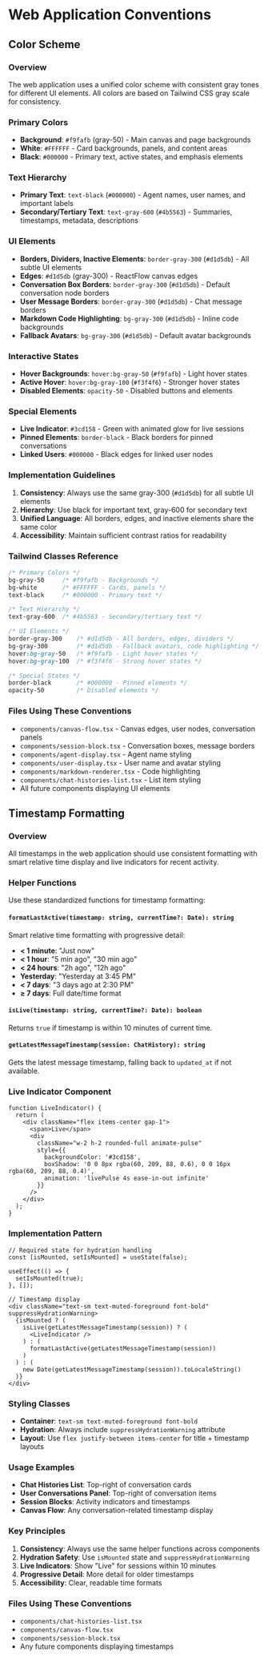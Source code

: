 # Web Application Conventions

## Color Scheme

### Overview
The web application uses a unified color scheme with consistent gray tones for different UI elements. All colors are based on Tailwind CSS gray scale for consistency.

### Primary Colors
- **Background**: `#f9fafb` (gray-50) - Main canvas and page backgrounds
- **White**: `#FFFFFF` - Card backgrounds, panels, and content areas
- **Black**: `#000000` - Primary text, active states, and emphasis elements

### Text Hierarchy
- **Primary Text**: `text-black` (`#000000`) - Agent names, user names, and important labels
- **Secondary/Tertiary Text**: `text-gray-600` (`#4b5563`) - Summaries, timestamps, metadata, descriptions

### UI Elements
- **Borders, Dividers, Inactive Elements**: `border-gray-300` (`#d1d5db`) - All subtle UI elements
- **Edges**: `#d1d5db` (gray-300) - ReactFlow canvas edges
- **Conversation Box Borders**: `border-gray-300` (`#d1d5db`) - Default conversation node borders
- **User Message Borders**: `border-gray-300` (`#d1d5db`) - Chat message borders
- **Markdown Code Highlighting**: `bg-gray-300` (`#d1d5db`) - Inline code backgrounds
- **Fallback Avatars**: `bg-gray-300` (`#d1d5db`) - Default avatar backgrounds

### Interactive States
- **Hover Backgrounds**: `hover:bg-gray-50` (`#f9fafb`) - Light hover states
- **Active Hover**: `hover:bg-gray-100` (`#f3f4f6`) - Stronger hover states
- **Disabled Elements**: `opacity-50` - Disabled buttons and elements

### Special Elements
- **Live Indicator**: `#3cd158` - Green with animated glow for live sessions
- **Pinned Elements**: `border-black` - Black borders for pinned conversations
- **Linked Users**: `#000000` - Black edges for linked user nodes

### Implementation Guidelines
1. **Consistency**: Always use the same gray-300 (`#d1d5db`) for all subtle UI elements
2. **Hierarchy**: Use black for important text, gray-600 for secondary text
3. **Unified Language**: All borders, edges, and inactive elements share the same color
4. **Accessibility**: Maintain sufficient contrast ratios for readability

### Tailwind Classes Reference
```css
/* Primary Colors */
bg-gray-50     /* #f9fafb - Backgrounds */
bg-white       /* #FFFFFF - Cards, panels */
text-black     /* #000000 - Primary text */

/* Text Hierarchy */
text-gray-600  /* #4b5563 - Secondary/tertiary text */

/* UI Elements */
border-gray-300    /* #d1d5db - All borders, edges, dividers */
bg-gray-300        /* #d1d5db - Fallback avatars, code highlighting */
hover:bg-gray-50   /* #f9fafb - Light hover states */
hover:bg-gray-100  /* #f3f4f6 - Strong hover states */

/* Special States */
border-black       /* #000000 - Pinned elements */
opacity-50         /* Disabled elements */
```

### Files Using These Conventions
- `components/canvas-flow.tsx` - Canvas edges, user nodes, conversation panels
- `components/session-block.tsx` - Conversation boxes, message borders
- `components/agent-display.tsx` - Agent name styling
- `components/user-display.tsx` - User name and avatar styling
- `components/markdown-renderer.tsx` - Code highlighting
- `components/chat-histories-list.tsx` - List item styling
- All future components displaying UI elements

## Timestamp Formatting

### Overview
All timestamps in the web application should use consistent formatting with smart relative time display and live indicators for recent activity.

### Helper Functions
Use these standardized functions for timestamp formatting:

#### `formatLastActive(timestamp: string, currentTime?: Date): string`
Smart relative time formatting with progressive detail:
- **< 1 minute**: "Just now"
- **< 1 hour**: "5 min ago", "30 min ago"
- **< 24 hours**: "2h ago", "12h ago"
- **Yesterday**: "Yesterday at 3:45 PM"
- **< 7 days**: "3 days ago at 2:30 PM"
- **≥ 7 days**: Full date/time format

#### `isLive(timestamp: string, currentTime?: Date): boolean`
Returns `true` if timestamp is within 10 minutes of current time.

#### `getLatestMessageTimestamp(session: ChatHistory): string`
Gets the latest message timestamp, falling back to `updated_at` if not available.

### Live Indicator Component
```tsx
function LiveIndicator() {
  return (
    <div className="flex items-center gap-1">
      <span>Live</span>
      <div 
        className="w-2 h-2 rounded-full animate-pulse"
        style={{ 
          backgroundColor: '#3cd158',
          boxShadow: '0 0 8px rgba(60, 209, 88, 0.6), 0 0 16px rgba(60, 209, 88, 0.4)',
          animation: 'livePulse 4s ease-in-out infinite'
        }}
      />
    </div>
  );
}
```

### Implementation Pattern
```tsx
// Required state for hydration handling
const [isMounted, setIsMounted] = useState(false);

useEffect(() => {
  setIsMounted(true);
}, []);

// Timestamp display
<div className="text-sm text-muted-foreground font-bold" suppressHydrationWarning>
  {isMounted ? (
    isLive(getLatestMessageTimestamp(session)) ? (
      <LiveIndicator />
    ) : (
      formatLastActive(getLatestMessageTimestamp(session))
    )
  ) : (
    new Date(getLatestMessageTimestamp(session)).toLocaleString()
  )}
</div>
```

### Styling Classes
- **Container**: `text-sm text-muted-foreground font-bold`
- **Hydration**: Always include `suppressHydrationWarning` attribute
- **Layout**: Use `flex justify-between items-center` for title + timestamp layouts

### Usage Examples
- **Chat Histories List**: Top-right of conversation cards
- **User Conversations Panel**: Top-right of conversation items
- **Session Blocks**: Activity indicators and timestamps
- **Canvas Flow**: Any conversation-related timestamp display

### Key Principles
1. **Consistency**: Always use the same helper functions across components
2. **Hydration Safety**: Use `isMounted` state and `suppressHydrationWarning`
3. **Live Indicators**: Show "Live" for sessions within 10 minutes
4. **Progressive Detail**: More detail for older timestamps
5. **Accessibility**: Clear, readable time formats

### Files Using These Conventions
- `components/chat-histories-list.tsx`
- `components/canvas-flow.tsx`
- `components/session-block.tsx`
- Any future components displaying timestamps
